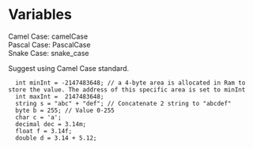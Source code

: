 # Variables
Camel Case: camelCase<br>
Pascal Case: PascalCase<br>
Snake Case: snake_case<br>

Suggest using Camel Case standard.
```
  int minInt = -2147483648; // a 4-byte area is allocated in Ram to store the value. The address of this specific area is set to minInt
  int maxInt =  2147483648;
  string s = "abc" + "def"; // Concatenate 2 string to "abcdef"
  byte b = 255; // Value 0-255
  char c = 'a';
  decimal dec = 3.14m;
  float f = 3.14f; 
  double d = 3.14 + 5.12;
```
